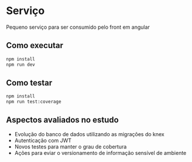 # Serviço

Pequeno serviço para ser consumido pelo front em angular

## Como executar

```bash
npm install
npm run dev
```

## Como testar

```bash
npm install
npm run test:coverage
```

## Aspectos avaliados no estudo

- Evolução do banco de dados utilizando as migrações do knex
- Autenticação com JWT
- Novos testes para manter o grau de cobertura
- Ações para eviar o versionamento de informação sensível de ambiente
